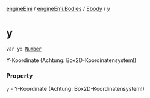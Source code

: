 [engineEmi](../../index.md) / [engineEmi.Bodies](../index.md) / [Ebody](index.md) / [y](./y.md)

# y

`var y: `[`Number`](https://kotlinlang.org/api/latest/jvm/stdlib/kotlin/-number/index.html)

Y-Koordinate (Achtung: Box2D-Koordinatensystem!)

### Property

`y` - Y-Koordinate (Achtung: Box2D-Koordinatensystem!)